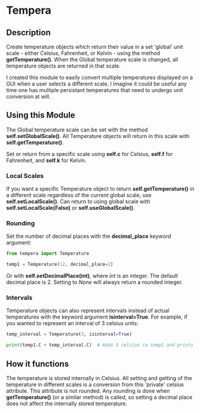 # Tempera

## Description

Create temperature objects which return their value in a set 'global' unit scale - either Celsius, Fahrenheit, or Kelvin - using the method <b>getTemperature()</b>. When the Global temperature scale is changed, all temperature objects are returned in that scale.

I created this module to easily convert multiple temperatures displayed on a GUI when a user selects a different scale. I imagine it could be useful any time one has multiple persistant temperatures that need to undergo unit conversion at will.

## Using this Module

The Global temperature scale can be set with the method <b>self.setGlobalScale()</b>. All Temperature objects will return in this scale with <b>self.getTemperature()</b>. 

Set or return from a specific scale using <b>self.c</b> for Celsius, <b>self.f</b> for Fahrenheit, and <b>self.k</b> for Kelvin.

### Local Scales

If you want a specific Temperature object to return <b>self.getTemperature()</b> in a different scale regardless of the current global scale, use <b>self.setLocalScale()</b>. Can return to using global scale with <b>self.setLocalScale(False)</b> or <b>self.useGlobalScale()</b>.

### Rounding

Set the number of decimal places with the <b>decimal_place</b> keyword argument:
```python
from tempera import Temperature

temp1 = Temperature(12, decimal_place=2)
```
Or with <b>self.setDecimalPlace(int)</b>, where <i>int</i> is an integer. The default decimal place is 2. Setting to <i>None</i> will always return a rounded integer.

### Intervals

Temperature objects can also represent intervals instead of actual temperatures with the keyword argument <b>isinterval=True</b>. For example, if you wanted to represent an interval of 3 celsius units:
```python
temp_interval = Temperature(3, isinterval=True)

print(temp1.C + temp_interval.C)  # Adds 3 celsius to temp1 and prints
```

## How it functions

The temperature is stored internally in Celsius. All setting and getting of the temperature in different scales is a conversion from this 'private' celsius attribute. This attribute is not rounded. Any rounding is done when <b>getTemperature()</b> (or a similar method) is called, so setting a decimal place does not affect the internally stored temperature.

